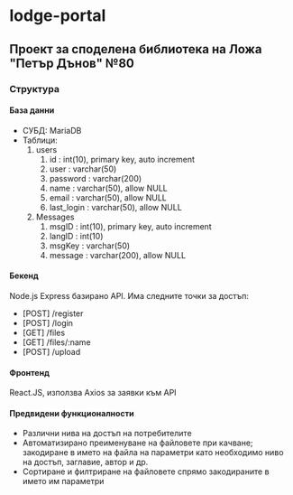 # lodge-portal

## Проект за споделена библиотека на Ложа "Петър Дънов" №80

### Структура

#### База данни

* СУБД: MariaDB
* Таблици:
    1. users
        1.    id          : int(10), primary key, auto increment
        2.    user        : varchar(50)
        3.    password    : varchar(200)
        4.    name        : varchar(50), allow NULL
        5.    email       : varchar(50), allow NULL
        6.    last_login  : varchar(50), allow NULL
    2. Messages
        1.    msgID       : int(10), primary key, auto increment
        2.    langID      : int(10)
        3.    msgKey      : varchar(50)
        4.    message     : varchar(200), allow NULL

#### Бекенд

Node.js Express базирано API. Има следните точки за достъп:

* [POST] /register
* [POST] /login
* [GET] /files
* [GET] /files/:name
* [POST] /upload

#### Фронтенд

React.JS, използва Axios за заявки към API


#### Предвидени функционалности

* Различни нива на достъп на потребителите
* Автоматизирано преименуване на файловете при качване; закодиране в името на файла на параметри като необходимо ниво на достъп, заглавие, автор и др. 
* Сортиране и филтриране на файловете спрямо закодираните в името им параметри
